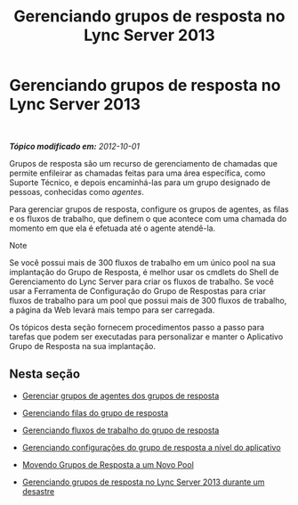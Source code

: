 ﻿---
title: Gerenciando grupos de resposta no Lync Server 2013
TOCTitle: Gerenciando grupos de resposta no Lync Server 2013
ms:assetid: 5a804d7d-3c1a-4647-a0e0-d5c4c8c23b73
ms:mtpsurl: https://technet.microsoft.com/pt-br/library/Gg520996(v=OCS.15)
ms:contentKeyID: 49306806
ms.date: 05/19/2016
mtps_version: v=OCS.15
ms.translationtype: HT
---

# Gerenciando grupos de resposta no Lync Server 2013

 

_**Tópico modificado em:** 2012-10-01_

Grupos de resposta são um recurso de gerenciamento de chamadas que permite enfileirar as chamadas feitas para uma área específica, como Suporte Técnico, e depois encaminhá-las para um grupo designado de pessoas, conhecidas como *agentes*.

Para gerenciar grupos de resposta, configure os grupos de agentes, as filas e os fluxos de trabalho, que definem o que acontece com uma chamada do momento em que ela é efetuada até o agente atendê-la.

> [!NOTE]  
> Se você possui mais de 300 fluxos de trabalho em um único pool na sua implantação do Grupo de Resposta, é melhor usar os cmdlets do Shell de Gerenciamento do Lync Server para criar os fluxos de trabalho. Se você usar a Ferramenta de Configuração do Grupo de Respostas para criar fluxos de trabalho para um pool que possui mais de 300 fluxos de trabalho, a página da Web levará mais tempo para ser carregada.

Os tópicos desta seção fornecem procedimentos passo a passo para tarefas que podem ser executadas para personalizar e manter o Aplicativo Grupo de Resposta na sua implantação.

## Nesta seção

  - [Gerenciar grupos de agentes dos grupos de resposta](lync-server-2013-managing-response-group-agent-groups.md)

  - [Gerenciando filas do grupo de resposta](lync-server-2013-managing-response-group-queues.md)

  - [Gerenciando fluxos de trabalho do grupo de resposta](lync-server-2013-managing-response-group-workflows.md)

  - [Gerenciando configurações do grupo de resposta a nível do aplicativo](lync-server-2013-managing-application-level-response-group-settings.md)

  - [Movendo Grupos de Resposta a um Novo Pool](lync-server-2013-moving-response-groups-to-a-new-pool.md)

  - [Gerenciando grupos de resposta no Lync Server 2013 durante um desastre](lync-server-2013-managing-response-groups-during-a-disaster.md)


